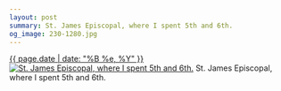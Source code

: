 ```yaml
---
layout: post
summary: St. James Episcopal, where I spent 5th and 6th.
og_image: 230-1280.jpg
---
```


<p>
  <time><a href="/230">{{ page.date | date: "%B %e, %Y" }}</a></time>
  <a href="/230"><img src="{{ site.assets_url }}/230-640.jpg" srcset="{{ site.assets_url }}/230-1280.jpg 1280w, {{ site.assets_url }}/230-960.jpg 960w, {{ site.assets_url }}/230-640.jpg 640w, {{ site.assets_url }}/230-320.jpg 320w" sizes="(min-width: 700px) 50vw, calc(100vw - 2rem)" alt="St. James Episcopal, where I spent 5th and 6th." /></a>
  <span>St. James Episcopal, where I spent 5th and 6th.</span>
</p>
